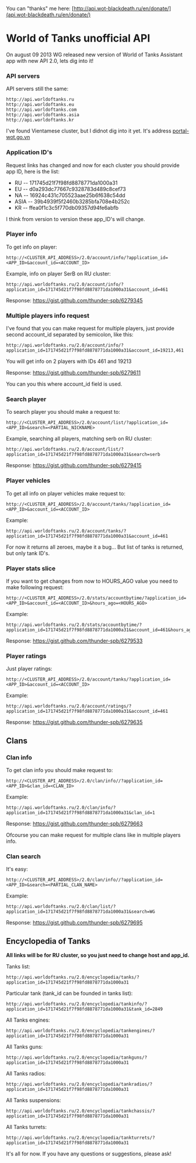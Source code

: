 You can "thanks" me here: [http://api.wot-blackdeath.ru/en/donate/](api.wot-blackdeath.ru/en/donate/)

# World of Tanks unofficial API

On august 09 2013 WG released new version of World of Tanks Assistant app with new API 2.0, lets dig into it!

### API servers

API servers still the same:

    http://api.worldoftanks.ru
    http://api.worldoftanks.eu
    http://api.worldoftanks.com
    http://api.worldoftanks.asia
    http://api.worldoftanks.kr
    
I've found Vientamese cluster, but I didnot dig into it yet. It's address [portal-wot.go.vn](http://portal-wot.go.vn)

### Application ID's

Request links has changed and now for each cluster you should provide app ID, here is the list:

 * RU -- 171745d21f7f98fd8878771da1000a31
 * EU -- d0a293dc77667c9328783d489c8cef73
 * NA -- 16924c431c705523aae25b6f638c54dd
 * ASIA -- 39b4939f5f2460b3285bfa708e4b252c
 * KR -- ffea0f1c3c5f770db09357d94fe6abfb
 
I think from version to version these app_ID's will change.

### Player info

To get info on player:

    http://<CLUSTER_API_ADDRESS>/2.0/account/info/?application_id=<APP_ID>&account_id=<ACCOUNT_ID>
    
Example, info on player SerB on RU cluster:

    http://api.worldoftanks.ru/2.0/account/info/?application_id=171745d21f7f98fd8878771da1000a31&account_id=461
   
Response: https://gist.github.com/thunder-spb/6279345

### Multiple players info request

I've found that you can make request for multiple players, just provide second account_id separated by semicolon, like this:

    http://api.worldoftanks.ru/2.0/account/info/?application_id=171745d21f7f98fd8878771da1000a31&account_id=19213,461
    
You will get info on 2 players with IDs 461 and 19213

Response: https://gist.github.com/thunder-spb/6279611

You can you this where account_id field is used.

### Search player

To search player you should make a request to:

    http://<CLUSTER_API_ADDRESS>/2.0/account/list/?application_id=<APP_ID>&search=<PARTIAL_NICKNAME>
    
Example, searching all players, matching serb on RU cluster:

    http://api.worldoftanks.ru/2.0/account/list/?application_id=171745d21f7f98fd8878771da1000a31&search=serb

Response: https://gist.github.com/thunder-spb/6279415

### Player vehicles

To get all info on player vehicles make request to:

    http://<CLUSTER_API_ADDRESS>/2.0/account/tanks/?application_id=<APP_ID>&account_id=<ACCOUNT_ID>

Example:

    http://api.worldoftanks.ru/2.0/account/tanks/?application_id=171745d21f7f98fd8878771da1000a31&account_id=461

For now it returns all zeroes, maybe it a bug... But list of tanks is returned, but only tank ID's.

### Player stats slice

If you want to get changes from now to HOURS_AGO value you need to make following request:

    http://<CLUSTER_API_ADDRESS>/2.0/stats/accountbytime/?application_id=<APP_ID>&account_id=<ACCOUNT_ID>&hours_ago=<HOURS_AGO>

Example:

    http://api.worldoftanks.ru/2.0/stats/accountbytime/?application_id=171745d21f7f98fd8878771da1000a31&account_id=461&hours_ago=24
    
Response: https://gist.github.com/thunder-spb/6279533

### Player ratings

Just player ratings:

    http://<CLUSTER_API_ADDRESS>/2.0/account/tanks/?application_id=<APP_ID>&account_id=<ACCOUNT_ID>

Example:
    
    http://api.worldoftanks.ru/2.0/account/ratings/?application_id=171745d21f7f98fd8878771da1000a31&account_id=461
    
Response: https://gist.github.com/thunder-spb/6279635

## Clans
### Clan info

To get clan info you should make request to:

    http://<CLUSTER_API_ADDRESS>/2.0/clan/info//?application_id=<APP_ID>&clan_id=<CLAN_ID>

Example:

    http://api.worldoftanks.ru/2.0/clan/info/?application_id=171745d21f7f98fd8878771da1000a31&clan_id=1
    
Response: https://gist.github.com/thunder-spb/6279663

Ofcourse you can make request for multiple clans like in multiple players info.

### Clan search

It's easy:

    http://<CLUSTER_API_ADDRESS>/2.0/clan/info//?application_id=<APP_ID>&search=<PARTIAL_CLAN_NAME>

Example:

    http://api.worldoftanks.ru/2.0/clan/list/?application_id=171745d21f7f98fd8878771da1000a31&search=WG
    
Response: https://gist.github.com/thunder-spb/6279695

## Encyclopedia of Tanks

**All links will be for RU cluster, so you just need to change host and app_id.**

Tanks list:

    http://api.worldoftanks.ru/2.0/encyclopedia/tanks/?application_id=171745d21f7f98fd8878771da1000a31
    
Particular tank (tank_id can be founded in tanks list):

    http://api.worldoftanks.ru/2.0/encyclopedia/tankinfo/?application_id=171745d21f7f98fd8878771da1000a31&tank_id=2849

All Tanks engines:

    http://api.worldoftanks.ru/2.0/encyclopedia/tankengines/?application_id=171745d21f7f98fd8878771da1000a31
    
All Tanks guns:

    http://api.worldoftanks.ru/2.0/encyclopedia/tankguns/?application_id=171745d21f7f98fd8878771da1000a31
    
All Tanks radios:

    http://api.worldoftanks.ru/2.0/encyclopedia/tankradios/?application_id=171745d21f7f98fd8878771da1000a31
    
All Tanks suspensions:

    http://api.worldoftanks.ru/2.0/encyclopedia/tankchassis/?application_id=171745d21f7f98fd8878771da1000a31

All Tanks turrets:

    http://api.worldoftanks.ru/2.0/encyclopedia/tankturrets/?application_id=171745d21f7f98fd8878771da1000a31
    
It's all for now. If you have any questions or suggestions, please ask!
